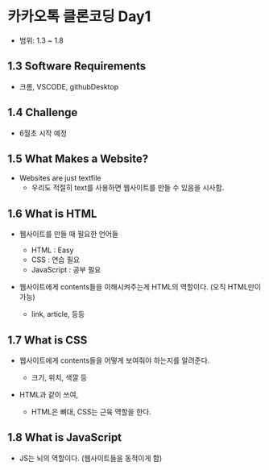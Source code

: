# 카카오톡 클론코딩 Day1
+ 범위: 1.3 ~ 1.8


## 1.3 Software Requirements
+ 크롬, VSCODE, githubDesktop

## 1.4 Challenge 
+ 6월초 시작 예정

## 1.5 What Makes a Website?
+ Websites are just textfile
  + 우리도 적절히 text를 사용하면 웹사이트를 만들 수 있음을 시사함.

## 1.6 What is HTML
+ 웹사이트를 만들 때 필요한 언어들
  + HTML : Easy
  + CSS : 연습 필요
  + JavaScript : 공부 필요

+ 웹사이트에게 contents들을 이해시켜주는게 HTML의 역할이다. (오직 HTML만이 가능)
  + link, article, 등등


## 1.7 What is CSS
+ 웹사이트에게 contents들을 어떻게 보여줘야 하는지를 알려준다.
  + 크기, 위치, 색깔 등

+ HTML과 같이 쓰여, 
  + HTML은 뼈대, CSS는 근육 역할을 한다.

## 1.8 What is JavaScript
+ JS는 뇌의 역할이다. (웹사이트들을 동적이게 함)